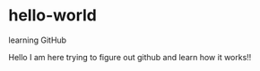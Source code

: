 # hello-world
learning GitHub 

Hello 
I am here trying to figure out github and learn how it works!!

